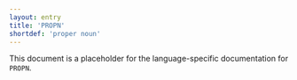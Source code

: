 ```yaml
---
layout: entry
title: 'PROPN'
shortdef: 'proper noun'
---
```


This document is a placeholder for the language-specific documentation
for `PROPN`.
